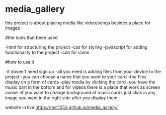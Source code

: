# media_gallery

this project is about playing media like video/songs besides a place for images 

#the tools that been used

-html for structuring the project 
-css for styling 
-javascript for adding functionality to the project
-cdn for icons 

#how to use it

-it dosen't need sign up
-all you need is adding files from your device to the project
-you can choose a name that you want to your card
-the files display on a form of cards 
-play media by clicking the card
-you have the music part in the bottom and for videos there is a place that work as screen avobe 
-if you want to change background of music cards just click in any image you want in the right side after you display them

website in live:https://mst1253.github.io/media_gallery/
